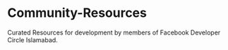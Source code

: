 # Community-Resources
Curated Resources for development by members of Facebook Developer Circle Islamabad.
